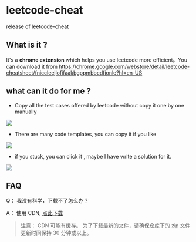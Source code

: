 # leetcode-cheat
release of leetcode-cheat

## What is it ?

It's a **chrome extension** which helps you use leetcode more efficient。You can download it from https://chrome.google.com/webstore/detail/leetcode-cheatsheet/fniccleejlofifaakbgppmbbcdfjonle?hl=en-US

## what can it do for me ?

- Copy all the test cases offered by leetcode without copy it one by one manually

![](https://tva1.sinaimg.cn/large/0081Kckwly1glmfz7knmtj32060f0mye.jpg)

- There are many code templates, you can copy it if you like

![](https://tva1.sinaimg.cn/large/0081Kckwly1glmg0xokafj31980osn0f.jpg)

- if you stuck, you can click it , maybe I have write a solution for it. 

![](https://tva1.sinaimg.cn/large/0081Kckwly1glmg2fc054j31980osq4g.jpg)

## FAQ

Q： 我没有科学，下载不了怎么办？

A： 使用 CDN, [点此下载](https://cdn.jsdelivr.net/gh/azl397985856/leetcode-cheat@master/leetcode-cheat.zip)

> 注意： CDN 可能有缓存。 为了下载最新的文件，请确保仓库下的 zip 文件更新时间保持 30 分钟或以上。

